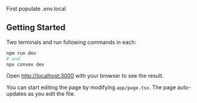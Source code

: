 First populate .env.local

## Getting Started

Two terminals and run following commands in each:

```bash
npm run dev
# and
npx convex dev

```

Open [http://localhost:3000](http://localhost:3000) with your browser to see the result.

You can start editing the page by modifying `app/page.tsx`. The page auto-updates as you edit the file.
